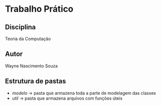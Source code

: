 # Trabalho Prático

## Disciplina
Teoria da Computação

## Autor
Wayne Nascimento Souza

## Estrutura de pastas
- *modelo* -> pasta que armazena toda a parte de modelagem das classes
- *util* -> pasta que armazena arquivos com funções úteis